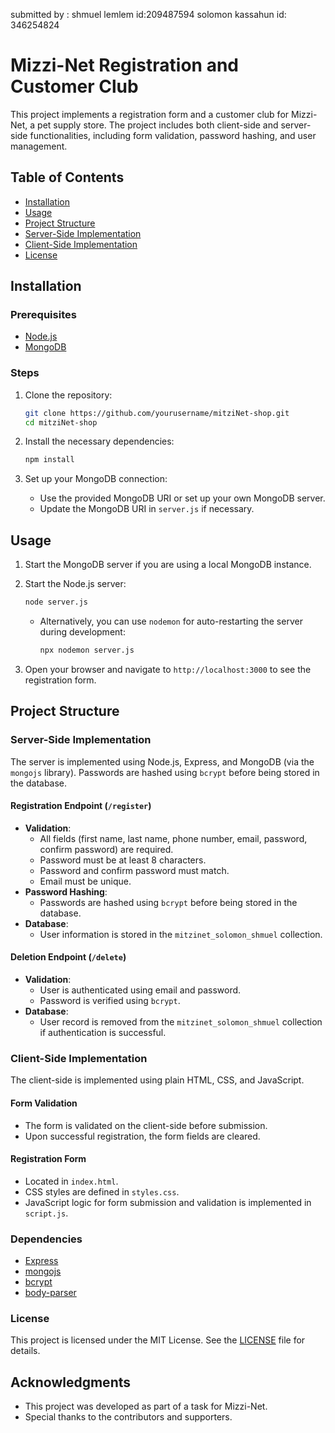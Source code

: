 submitted by :
    shmuel lemlem id:209487594
    solomon kassahun id: 346254824 

# Mizzi-Net Registration and Customer Club

This project implements a registration form and a customer club for Mizzi-Net, a pet supply store. The project includes both client-side and server-side functionalities, including form validation, password hashing, and user management.

## Table of Contents
- [Installation](#installation)
- [Usage](#usage)
- [Project Structure](#project-structure)
- [Server-Side Implementation](#server-side-implementation)
- [Client-Side Implementation](#client-side-implementation)
- [License](#license)

## Installation

### Prerequisites
- [Node.js](https://nodejs.org/)
- [MongoDB](https://www.mongodb.com/)

### Steps
1. Clone the repository:
    ```sh
    git clone https://github.com/yourusername/mitziNet-shop.git
    cd mitziNet-shop
    ```

2. Install the necessary dependencies:
    ```sh
    npm install
    ```

3. Set up your MongoDB connection:
   - Use the provided MongoDB URI or set up your own MongoDB server.
   - Update the MongoDB URI in `server.js` if necessary.

## Usage

1. Start the MongoDB server if you are using a local MongoDB instance.

2. Start the Node.js server:
    ```sh
    node server.js
    ```
   - Alternatively, you can use `nodemon` for auto-restarting the server during development:
     ```sh
     npx nodemon server.js
     ```

3. Open your browser and navigate to `http://localhost:3000` to see the registration form.

## Project Structure

### Server-Side Implementation

The server is implemented using Node.js, Express, and MongoDB (via the `mongojs` library). Passwords are hashed using `bcrypt` before being stored in the database.

#### Registration Endpoint (`/register`)
- **Validation**:
  - All fields (first name, last name, phone number, email, password, confirm password) are required.
  - Password must be at least 8 characters.
  - Password and confirm password must match.
  - Email must be unique.
- **Password Hashing**:
  - Passwords are hashed using `bcrypt` before being stored in the database.
- **Database**:
  - User information is stored in the `mitzinet_solomon_shmuel` collection.

#### Deletion Endpoint (`/delete`)
- **Validation**:
  - User is authenticated using email and password.
  - Password is verified using `bcrypt`.
- **Database**:
  - User record is removed from the `mitzinet_solomon_shmuel` collection if authentication is successful.

### Client-Side Implementation

The client-side is implemented using plain HTML, CSS, and JavaScript.

#### Form Validation
- The form is validated on the client-side before submission.
- Upon successful registration, the form fields are cleared.

#### Registration Form
- Located in `index.html`.
- CSS styles are defined in `styles.css`.
- JavaScript logic for form submission and validation is implemented in `script.js`.

### Dependencies

- [Express](https://expressjs.com/)
- [mongojs](https://www.npmjs.com/package/mongojs)
- [bcrypt](https://www.npmjs.com/package/bcrypt)
- [body-parser](https://www.npmjs.com/package/body-parser)

### License

This project is licensed under the MIT License. See the [LICENSE](LICENSE) file for details.

## Acknowledgments

- This project was developed as part of a task for Mizzi-Net.
- Special thanks to the contributors and supporters.

